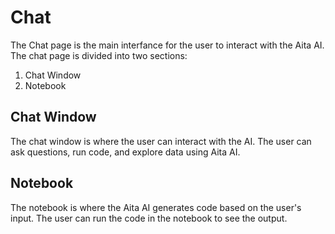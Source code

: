 # Chat
The Chat page is the main interfance for the user to interact with the Aita AI. The chat page is divided into two sections:

1. Chat Window
2. Notebook

## Chat Window
The chat window is where the user can interact with the AI. The user can ask questions, run code, and explore data using Aita AI.

## Notebook
The notebook is where the Aita AI generates code based on the user's input. The user can run the code in the notebook to see the output.
